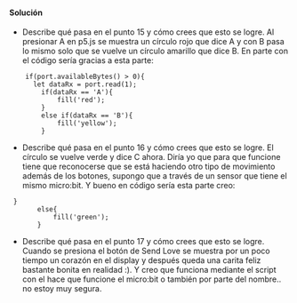 #### Solución 

- Describe qué pasa en el punto 15 y cómo crees que esto se logre.
Al presionar A en p5.js se muestra un círculo rojo que dice A y con B pasa lo mismo solo que se vuelve un círculo amarillo que dice B.
En parte con el código sería gracias a esta parte:
```
    if(port.availableBytes() > 0){
      let dataRx = port.read(1);
        if(dataRx == 'A'){
            fill('red');
        }
        else if(dataRx == 'B'){
            fill('yellow');
        }
  ```

- Describe qué pasa en el punto 16 y cómo crees que esto se logre.
El círculo se vuelve verde y dice C ahora. Diría yo que para que funcione tiene que reconocerse que se está haciendo otro tipo de movimiento además de los botones, supongo que a través de un sensor que tiene el mismo micro:bit.
Y bueno en código sería esta parte creo:
 ```
  }
        else{
            fill('green');
        }
   ```

- Describe qué pasa en el punto 17 y cómo crees que esto se logre.
Cuando se presiona el botón de Send Love se muestra por un poco tiempo un corazón en el display y después queda una carita feliz bastante bonita en realidad :).
Y creo que funciona mediante el script con el hace que funcione el micro:bit o también por parte del nombre.. no estoy muy segura.
